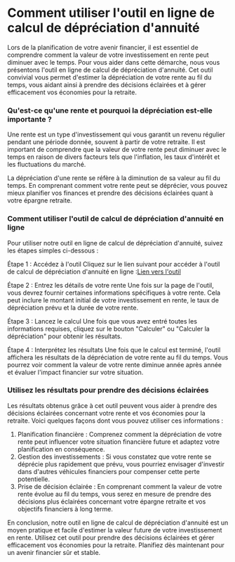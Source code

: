 Comment utiliser l'outil en ligne de calcul de dépréciation d'annuité
=====================================================================

Lors de la planification de votre avenir financier, il est essentiel de comprendre comment la valeur de votre investissement en rente peut diminuer avec le temps. Pour vous aider dans cette démarche, nous vous présentons l'outil en ligne de calcul de dépréciation d'annuité. Cet outil convivial vous permet d'estimer la dépréciation de votre rente au fil du temps, vous aidant ainsi à prendre des décisions éclairées et à gérer efficacement vos économies pour la retraite.

### Qu'est-ce qu'une rente et pourquoi la dépréciation est-elle importante ?

Une rente est un type d'investissement qui vous garantit un revenu régulier pendant une période donnée, souvent à partir de votre retraite. Il est important de comprendre que la valeur de votre rente peut diminuer avec le temps en raison de divers facteurs tels que l'inflation, les taux d'intérêt et les fluctuations du marché.

La dépréciation d'une rente se réfère à la diminution de sa valeur au fil du temps. En comprenant comment votre rente peut se déprécier, vous pouvez mieux planifier vos finances et prendre des décisions éclairées quant à votre épargne retraite.

### Comment utiliser l'outil de calcul de dépréciation d'annuité en ligne

Pour utiliser notre outil en ligne de calcul de dépréciation d'annuité, suivez les étapes simples ci-dessous :

Étape 1 : Accédez à l'outil Cliquez sur le lien suivant pour accéder à l'outil de calcul de dépréciation d'annuité en ligne :[Lien vers l'outil](https://www.onlinecalculatorsfree.com/fr/financial/annuity-depreciation-calculator.html)

Étape 2 : Entrez les détails de votre rente Une fois sur la page de l'outil, vous devrez fournir certaines informations spécifiques à votre rente. Cela peut inclure le montant initial de votre investissement en rente, le taux de dépréciation prévu et la durée de votre rente.

Étape 3 : Lancez le calcul Une fois que vous avez entré toutes les informations requises, cliquez sur le bouton "Calculer" ou "Calculer la dépréciation" pour obtenir les résultats.

Étape 4 : Interprétez les résultats Une fois que le calcul est terminé, l'outil affichera les résultats de la dépréciation de votre rente au fil du temps. Vous pourrez voir comment la valeur de votre rente diminue année après année et évaluer l'impact financier sur votre situation.

### Utilisez les résultats pour prendre des décisions éclairées

Les résultats obtenus grâce à cet outil peuvent vous aider à prendre des décisions éclairées concernant votre rente et vos économies pour la retraite. Voici quelques façons dont vous pouvez utiliser ces informations :

1. Planification financière : Comprenez comment la dépréciation de votre rente peut influencer votre situation financière future et adaptez votre planification en conséquence.
2. Gestion des investissements : Si vous constatez que votre rente se déprécie plus rapidement que prévu, vous pourriez envisager d'investir dans d'autres véhicules financiers pour compenser cette perte potentielle.
3. Prise de décision éclairée : En comprenant comment la valeur de votre rente évolue au fil du temps, vous serez en mesure de prendre des décisions plus éclairées concernant votre épargne retraite et vos objectifs financiers à long terme.

En conclusion, notre outil en ligne de calcul de dépréciation d'annuité est un moyen pratique et facile d'estimer la valeur future de votre investissement en rente. Utilisez cet outil pour prendre des décisions éclairées et gérer efficacement vos économies pour la retraite. Planifiez dès maintenant pour un avenir financier sûr et stable.